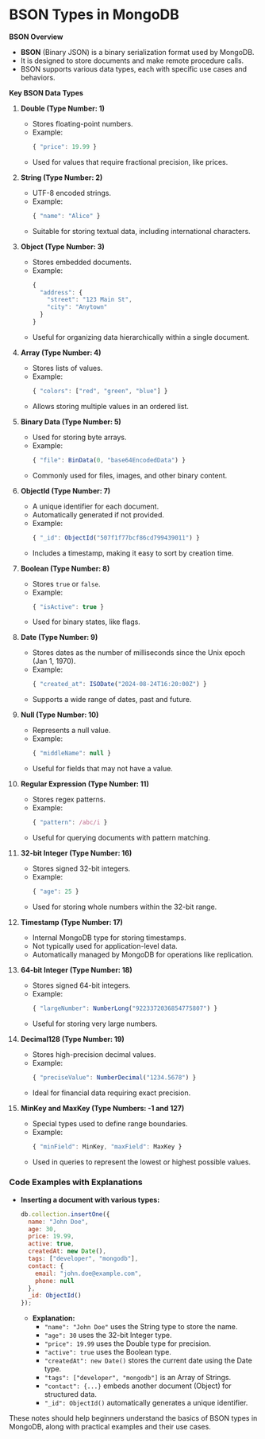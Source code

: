 # BSON Types in MongoDB

**BSON Overview**
- **BSON** (Binary JSON) is a binary serialization format used by MongoDB.
- It is designed to store documents and make remote procedure calls.
- BSON supports various data types, each with specific use cases and behaviors.

**Key BSON Data Types**

1. **Double (Type Number: 1)**
   - Stores floating-point numbers.
   - Example:
     ```javascript
     { "price": 19.99 }
     ```
   - Used for values that require fractional precision, like prices.

2. **String (Type Number: 2)**
   - UTF-8 encoded strings.
   - Example:
     ```javascript
     { "name": "Alice" }
     ```
   - Suitable for storing textual data, including international characters.

3. **Object (Type Number: 3)**
   - Stores embedded documents.
   - Example:
     ```javascript
     { 
       "address": { 
         "street": "123 Main St", 
         "city": "Anytown" 
       } 
     }
     ```
   - Useful for organizing data hierarchically within a single document.

4. **Array (Type Number: 4)**
   - Stores lists of values.
   - Example:
     ```javascript
     { "colors": ["red", "green", "blue"] }
     ```
   - Allows storing multiple values in an ordered list.

5. **Binary Data (Type Number: 5)**
   - Used for storing byte arrays.
   - Example:
     ```javascript
     { "file": BinData(0, "base64EncodedData") }
     ```
   - Commonly used for files, images, and other binary content.

6. **ObjectId (Type Number: 7)**
   - A unique identifier for each document.
   - Automatically generated if not provided.
   - Example:
     ```javascript
     { "_id": ObjectId("507f1f77bcf86cd799439011") }
     ```
   - Includes a timestamp, making it easy to sort by creation time.

7. **Boolean (Type Number: 8)**
   - Stores `true` or `false`.
   - Example:
     ```javascript
     { "isActive": true }
     ```
   - Used for binary states, like flags.

8. **Date (Type Number: 9)**
   - Stores dates as the number of milliseconds since the Unix epoch (Jan 1, 1970).
   - Example:
     ```javascript
     { "created_at": ISODate("2024-08-24T16:20:00Z") }
     ```
   - Supports a wide range of dates, past and future.

9. **Null (Type Number: 10)**
   - Represents a null value.
   - Example:
     ```javascript
     { "middleName": null }
     ```
   - Useful for fields that may not have a value.

10. **Regular Expression (Type Number: 11)**
    - Stores regex patterns.
    - Example:
      ```javascript
      { "pattern": /abc/i }
      ```
    - Useful for querying documents with pattern matching.

11. **32-bit Integer (Type Number: 16)**
    - Stores signed 32-bit integers.
    - Example:
      ```javascript
      { "age": 25 }
      ```
    - Used for storing whole numbers within the 32-bit range.

12. **Timestamp (Type Number: 17)**
    - Internal MongoDB type for storing timestamps.
    - Not typically used for application-level data.
    - Automatically managed by MongoDB for operations like replication.

13. **64-bit Integer (Type Number: 18)**
    - Stores signed 64-bit integers.
    - Example:
      ```javascript
      { "largeNumber": NumberLong("9223372036854775807") }
      ```
    - Useful for storing very large numbers.

14. **Decimal128 (Type Number: 19)**
    - Stores high-precision decimal values.
    - Example:
      ```javascript
      { "preciseValue": NumberDecimal("1234.5678") }
      ```
    - Ideal for financial data requiring exact precision.

15. **MinKey and MaxKey (Type Numbers: -1 and 127)**
    - Special types used to define range boundaries.
    - Example:
      ```javascript
      { "minField": MinKey, "maxField": MaxKey }
      ```
    - Used in queries to represent the lowest or highest possible values.

### Code Examples with Explanations

- **Inserting a document with various types:**
  ```javascript
  db.collection.insertOne({
    name: "John Doe",
    age: 30,
    price: 19.99,
    active: true,
    createdAt: new Date(),
    tags: ["developer", "mongodb"],
    contact: {
      email: "john.doe@example.com",
      phone: null
    },
    _id: ObjectId()
  });
  ```
  - **Explanation:**
    - `"name": "John Doe"` uses the String type to store the name.
    - `"age": 30` uses the 32-bit Integer type.
    - `"price": 19.99` uses the Double type for precision.
    - `"active": true` uses the Boolean type.
    - `"createdAt": new Date()` stores the current date using the Date type.
    - `"tags": ["developer", "mongodb"]` is an Array of Strings.
    - `"contact": {...}` embeds another document (Object) for structured data.
    - `"_id": ObjectId()` automatically generates a unique identifier.

These notes should help beginners understand the basics of BSON types in MongoDB, along with practical examples and their use cases.
